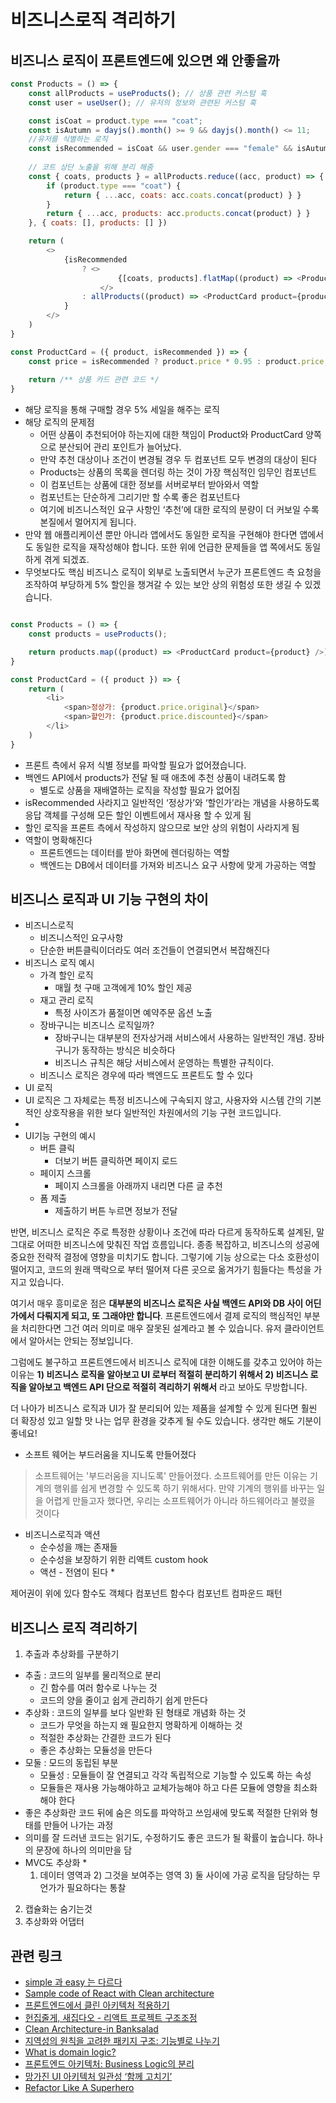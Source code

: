 # 비즈니스로직 격리하기

## 비즈니스 로직이 프론트엔드에 있으면 왜 안좋을까

```Javascript
const Products = () => {
	const allProducts = useProducts(); // 상품 관련 커스텀 훅
	const user = useUser(); // 유저의 정보와 관련된 커스텀 훅

	const isCoat = product.type === "coat";
	const isAutumn = dayjs().month() >= 9 && dayjs().month() <= 11;
	//유저를 식별하는 로직
	const isRecommended = isCoat && user.gender === "female" && isAutumn;
	
	// 코트 상단 노출을 위해 분리 해줌
	const { coats, products } = allProducts.reduce((acc, product) => {
		if (product.type === "coat") {
			return { ...acc, coats: acc.coats.concat(product) } }
		}
		return { ...acc, products: acc.products.concat(product) } }
	}, { coats: [], products: [] })

	return (
		<>
			{isRecommended
				? <>
						{[coats, products].flatMap((product) => <ProductCard product={product} />)}
					</>
				: allProducts((product) => <ProductCard product={product} />)}
			}
		</>
	)
}

const ProductCard = ({ product, isRecommended }) => {
	const price = isRecommended ? product.price * 0.95 : product.price;
	
	return /** 상품 카드 관련 코드 */
}

```

* 해당 로직을 통해 구매할 경우 5% 세일을 해주는 로직
* 해당 로직의 문제점
  * 어떤 상품이 추천되어야 하는지에 대한 책임이 Product와 ProductCard 양쪽으로 분산되어 관리 포인트가 늘어났다.
  * 만약 추천 대상이나 조건이 변경될 경우 두 컴포넌트 모두 변경의 대상이 된다
  * Products는 상품의 목록을 렌더링 하는 것이 가장 핵심적인 임무인 컴포넌트
  * 이 컴포넌트는 상품에 대한 정보를 서버로부터 받아와서 역할
  * 컴포넌트는 단순하게 그리기만 할 수록 좋은 컴포넌트다
  * 여기에 비즈니스적인 요구 사항인 ‘추천’에 대한 로직의 분량이 더 커보일 수록 본질에서 멀어지게 됩니다.
* 만약 웹 애플리케이션 뿐만 아니라 앱에서도 동일한 로직을 구현해야 한다면 앱에서도 동일한 로직을 재작성해야 합니다. 또한 위에 언급한 문제들을 앱 쪽에서도 동일하게 겪게 되겠죠.
* 무엇보다도 핵심 비즈니스 로직이 외부로 노출되면서 누군가 프론트엔드 측 요청을 조작하여 부당하게 5% 할인을 챙겨갈 수 있는 보안 상의 위험성 또한 생길 수 있겠습니다.

```Javascript

const Products = () => {
	const products = useProducts();

	return products.map((product) => <ProductCard product={product} />)
}

const ProductCard = ({ product }) => {
	return (
		<li>
			<span>정상가: {product.price.original}</span>
			<span>할인가: {product.price.discounted}</span>
		</li>
	)
}

```

* 프론트 측에서 유저 식별 정보를 파악할 필요가 없어졌습니다.
* 백엔드 API에서 products가 전달 될 때 애초에 추천 상품이 내려도록 함
  * 별도로 상품을 재배열하는 로직을 작성할 필요가 없어짐
* isRecommended 사라지고 일반적인 ‘정상가’와 ‘할인가’라는 개념을 사용하도록 응답 객체를 구성해 모든 할인 이벤트에서 재사용 할 수 있게 됨
* 할인 로직을 프론트 측에서 작성하지 않으므로 보안 상의 위험이 사라지게 됨
* 역할이 명확해진다
  * 프론트엔드는 데이터를 받아 화면에 렌더링하는 역할
  * 백엔드는 DB에서 데이터를 가져와 비즈니스 요구 사항에 맞게 가공하는 역할

## 비즈니스 로직과 UI 기능 구현의 차이

* 비즈니스로직
  * 비즈니스적인 요구사항
  * 단순한 버튼클릭이더라도 여러 조건들이 연결되면서 복잡해진다
* 비즈니스 로직 예시
  * 가격 할인 로직
    * 매월 첫 구매 고객에게 10% 할인 제공
  * 재고 관리 로직
    * 특정 사이즈가 품절이면 예약주문 옵션 노출
  * 장바구니는 비즈니스 로직일까?
    * 장바구니는 대부분의 전자상거래 서비스에서 사용하는 일반적인 개념. 장바구니가 동작하는 방식은 비슷하다
    * 비즈니스 규칙은 해당 서비스에서 운영하는 특별한 규칙이다.
  * 비즈니스 로직은 경우에 따라 백엔드도 프론트도 할 수 있다
* UI 로직
* UI 로직은 그 자체로는 특정 비즈니스에 구속되지 않고, 사용자와 시스템 간의 기본적인 상호작용을 위한 보다 일반적인 차원에서의 기능 구현 코드입니다.
*
* UI기능 구현의 예시
  * 버튼 클릭
    * 더보기 버튼 클릭하면 페이지 로드
  * 페이지 스크롤
    * 페이지 스크롤을 아래까지 내리면 다른 글 추천
  * 폼 제출
    * 제출하기 버튼 누르면 정보가 전달

반면, 비즈니스 로직은 주로 특정한 상황이나 조건에 따라 다르게 동작하도록 설계된, 말 그대로 어떠한 비즈니스에 맞춰진 작업 흐름입니다. 종종 복잡하고, 비즈니스의 성공에 중요한 전략적 결정에 영향을 미치기도 합니다. 그렇기에 기능 상으로는 다소 호환성이 떨어지고, 코드의 원래 맥락으로 부터 떨어져 다른 곳으로 옮겨가기 힘들다는 특성을 가지고 있습니다.

여기서 매우 흥미로운 점은 **대부분의 비즈니스 로직은 사실 백엔드 API와 DB 사이 어딘가에서 다뤄지게 되고, 또 그래야만 합니다**. 프론트엔드에서 결제 로직의 핵심적인 부분을 처리한다면 그건 여러 의미로 매우 잘못된 설계라고 볼 수 있습니다. 유저 클라이언트에서 알아서는 안되는 정보입니다.

그럼에도 불구하고 프론트엔드에서 비즈니스 로직에 대한 이해도를 갖추고 있어야 하는 이유는 **1) 비즈니스 로직을 알아보고 UI 로부터 적절히 분리하기 위해서 2) 비즈니스 로직을 알아보고 백엔드 API 단으로 적절히 격리하기 위해서** 라고 보아도 무방합니다.

더 나아가 비즈니스 로직과 UI가 잘 분리되어 있는 제품을 설계할 수 있게 된다면 훨씬 더 확장성 있고 일할 맛 나는 업무 환경을 갖추게 될 수도 있습니다. 생각만 해도 기분이 좋네요!

* 소프트 웨어는 부드러움을 지니도록 만들어졌다

> 소프트웨어는 '부드러움을 지니도록' 만들어졌다. 소프트웨어를 만든 이유는 기계의 행위를 쉽게 변경할 수 있도록 하기 위해서다. 만약 기계의 행위를 바꾸는 일을 어렵게 만들고자 했다면, 우리는 소프트웨어가 아니라 하드웨어라고 불렸을 것이다

* 비즈니스로직과 액션
  * 순수성을 깨는 존재들
  * 순수성을 보장하기 위한 리액트 custom hook
  * 액션 - 전염이 된다 \*

제어권이 위에 있다 함수도 객체다 컴포넌트 함수다 컴포넌트 컴파운드 패턴

## 비즈니스 로직 격리하기

1. 추출과 추상화를 구분하기

* 추출 : 코드의 일부를 물리적으로 분리
  * 긴 함수를 여러 함수로 나누는 것
  * 코드의 양을 줄이고 쉽게 관리하기 쉽게 만든다
* 추상화 : 코드의 일부를 보다 일반화 된 형태로 개념화 하는 것
  * 코드가 무엇을 하는지 왜 필요한지 명확하게 이해하는 것
  * 적절한 추상화는 간결한 코드가 된다
  * 좋은 추상화는 모듈성을 만든다
* 모둘 : 모드의 동립된 부분
  * 모듈성 : 모듈들이 잘 연결되고 각각 독립적으로 기능할 수 있도록 하는 속성
  * 모듈들은 재사용 가능해야하고 교체가능해야 하고 다른 모듈에 영향을 최소화 해야 한다
* 좋은 추상화란 코드 뒤에 숨은 의도를 파악하고 쓰임새에 맞도록 적절한 단위와 형태를 만들어 나가는 과정
* 의미를 잘 드러낸 코드는 읽기도, 수정하기도 좋은 코드가 될 확률이 높습니다. 하나의 문장에 하나의 의미만을 담
* MVC도 추상화
  *
    1. 데이터 영역과 2) 그것을 보여주는 영역 3) 둘 사이에 가공 로직을 담당하는 무언가가 필요하다는 통찰

2. 캡슐화는 숨기는것
3. 추상화와 어댑터

## 관련 링크

* [simple 과 easy 는 다르다](https://muchtrans.com/translations/simple-made-easy.ko.html)
* [Sample code of React with Clean architecture](https://github.com/falsy/react-with-clean-architecture/blob/master/readme-ko.md)
* [프론트엔드에서 클린 아키텍처 적용하기](https://uchanlee.dev/clean-architecture/clean-architecture-for-frontend/)
* [헌집줄게, 새집다오 - 리액트 프로젝트 구조조정](https://speakerdeck.com/soyoung210/heonjibjulge-saejibdao-riaegteu-peurojegteu-gujojojeong)
* [Clean Architecture-in Banksalad](https://speakerdeck.com/soyoung210/clean-architecture-in-banksalad)
* [지역성의 원칙을 고려한 패키지 구조: 기능별로 나누기](https://ahnheejong.name/articles/package-structure-with-the-principal-of-locality-in-mind/)
* [What is domain logic?](https://enterprisecraftsmanship.com/posts/what-is-domain-logic/)
* [프론트엔드 아키텍처: Business Logic의 분리](https://medium.com/@shinbaek89/%ED%94%84%EB%A1%A0%ED%8A%B8%EC%97%94%EB%93%9C-%EC%95%84%ED%82%A4%ED%85%8D%EC%B2%98-business-logic%EC%9D%98-%EB%B6%84%EB%A6%AC-adc10ae881ab)
* [망가진 UI 아키텍처 일관성 ‘함께 고치기’](https://smartstudio.tech/bringing-consistency-to-broken-ui-layer/)
* [Refactor Like A Superhero](https://refactor-like-a-superhero.vercel.app/en)
